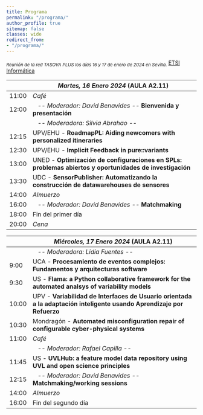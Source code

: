 ```yaml
---
title: Programa
permalink: "/programa/"
author_profile: true
sitemap: false
classes: wide
redirect_from:
- "/programa/"
---
```

<sub>*Reunión de la red TASOVA PLUS los días 16 y 17 de enero de 2024 en Sevilla.*</sub>
[ETSI Informática](https://maps.app.goo.gl/YC8fa9hT5zjxiab19) 

|                   | *Martes, 16 Enero 2024*  (AULA A2.11)|
| ------------------|----------------------------------------------------|
| 11:00 | *Café* |
| 12:00  | &nbsp;&nbsp;&nbsp;*-- Moderador: David Benavides --* **Bienvenida y presentación**  |
|        | &nbsp;&nbsp;&nbsp;*-- Moderadora: Silvia Abrahao --*  |
| 12:15  | UPV/EHU - **RoadmapPL: Aiding newcomers with personalized itineraries** |
| 12:30  | UPV/EHU - **Implicit Feedback in pure::variants** |
| 13:00  | UNED - **Optimización de configuraciones en SPLs: problemas abiertos y oportunidades de investigación** |
| 13:30  | UDC - **SensorPublisher: Automatizando la construcción de datawarehouses de sensores** |
| 14:00 | *Almuerzo* |
| 16:00  | &nbsp;&nbsp;&nbsp;*-- Moderador: David Benavides --* **Matchmaking**  |
| 18:00  | Fin del primer día  |
| 20:00 | *Cena* |

|                   | *Miércoles, 17 Enero 2024* (AULA A2.11) |
| ------------------|----------------------------------------------------|
|   | &nbsp;&nbsp;&nbsp;*-- Moderadora: Lidia Fuentes --*  |
| 9:00  | UCA - **Procesamiento de eventos complejos: Fundamentos y arquitecturas software** |
| 9:30  | US - **Flama: a Python collaborative framework for the automated analsys of variability models** |
| 10:00  | UPV - **Variabilidad de Interfaces de Usuario orientada a la adaptación inteligente usando Aprendizaje por Refuerzo** |
| 10:30  | Mondragón - **Automated misconfiguration repair of configurable cyber-physical systems** |
| 11:00 | *Café* |
|   | &nbsp;&nbsp;&nbsp;*-- Moderador: Rafael Capilla --* |
| 11:45  | US - **UVLHub: a feature model data repository using UVL and open science principles** |
| 12:15  | &nbsp;&nbsp;&nbsp;*-- Moderador: David Benavides --* **Matchmaking/working sessions**  |
| 14:00 | *Almuerzo* |
| 16:00  | Fin del segundo día  |
